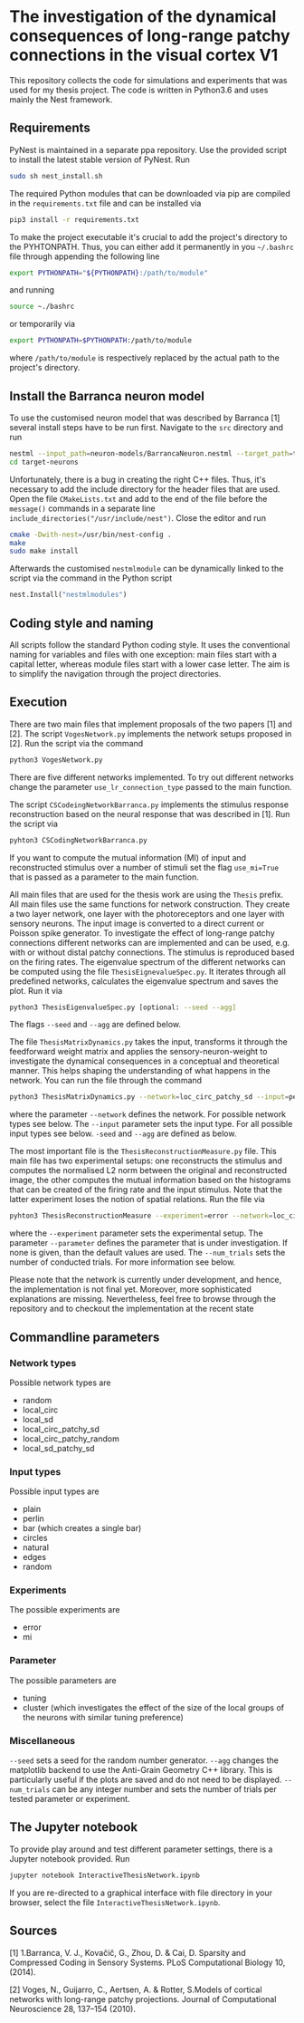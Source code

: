 # The investigation of the dynamical consequences of long-range patchy connections in the visual cortex V1

This repository collects the code for simulations and experiments that was used for
my thesis project. The code is written in Python3.6 and uses mainly the Nest framework.

## Requirements
PyNest is maintained in a separate ppa repository. Use the provided script to install the
latest stable version of PyNest. Run

```bash
sudo sh nest_install.sh
```

The required Python modules that can be downloaded via pip are compiled in the
`requirements.txt` file and can be installed via

```bash
pip3 install -r requirements.txt
```

To make the project executable it's crucial to add the project's directory to the PYHTONPATH. Thus,
you can either add it permanently in you `~/.bashrc` file through appending the following line

```bash
export PYTHONPATH="${PYTHONPATH}:/path/to/module"
```
and running

```bash
source ~./bashrc
```

or temporarily via

```bash
export PYTHONPATH=$PYTHONPATH:/path/to/module
```

where `/path/to/module` is respectively replaced by the actual path to the project's directory. 


## Install the Barranca neuron model
To use the customised neuron model that was described by Barranca [1] several install steps have to be run first.
Navigate to the `src` directory and run 

```bash
nestml --input_path=neuron-models/BarrancaNeuron.nestml --target_path=target-neurons
cd target-neurons
```

Unfortunately, there is a bug in creating the right C++ files. Thus, it's necessary to add the include directory 
for the header files that are used. Open the file `CMakeLists.txt` and add to the end of the file before the 
`message()` commands in a separate line `include_directories("/usr/include/nest")`. Close the editor and run 

```bash
cmake -Dwith-nest=/usr/bin/nest-config .
make
sudo make install
```

Afterwards the customised `nestmlmodule` can be dynamically linked to the script via the command in the Python script

```python
nest.Install("nestmlmodules")
``` 

## Coding style and naming
All scripts follow the standard Python coding style. It uses the conventional naming for variables 
and files with one exception: main files start with a capital letter, whereas module files start
with a lower case letter. The aim is to simplify the navigation through the project directories.

## Execution
There are two main files that implement proposals of the two papers [1] and [2]. The script 
`VogesNetwork.py` implements the network setups proposed in [2]. Run the script via the command
```bash
python3 VogesNetwork.py
```
There are five different networks implemented. To try out different networks change the parameter
`use_lr_connection_type` passed to the main function.

The script `CSCodeingNetworkBarranca.py` implements the stimulus response reconstruction based on 
the neural response that was described in [1]. Run the script via
```bash
pyhton3 CSCodingNetworkBarranca.py
``` 
If you want to compute the mutual information (MI) of input and reconstructed stimulus over a number of
stimuli set the flag `use_mi=True` that is passed as a parameter to the main function.

All main files that are used for the thesis work are using the `Thesis` prefix.
All main files use the same functions for network construction. They create a two layer network,
one layer with the photoreceptors and one layer with sensory neurons. The input image is 
converted to a direct current or Poisson spike generator. To investigate 
the effect of long-range patchy connections different networks can are implemented and can be
used, e.g. with or without distal patchy connections. The stimulus is reproduced based on the
firing rates. The eigenvalue spectrum of the different networks can be computed using the
file `ThesisEignevalueSpec.py`. It iterates through all predefined networks, calculates the 
eigenvalue spectrum and saves the plot. Run it via

```bash
python3 ThesisEigenvalueSpec.py [optional: --seed --agg]
``` 
The flags `--seed` and `--agg` are defined below.

The file `ThesisMatrixDynamics.py` takes the input, transforms it through the feedforward weight matrix and
applies the sensory-neuron-weight to investigate the dynamical consequences in a conceptual and theoretical manner.
This helps shaping the understanding of what happens in the network. You can run the file through the command

```bash
python3 ThesisMatrixDynamics.py --network=loc_circ_patchy_sd --input=perlin [optional: --seed --agg]
``` 

where the parameter `--network` defines the network. For possible network types see below. The `--input` parameter sets
the input type. For all possible input types see below. `-seed` and `--agg` are defined as below.

The most important file is the `ThesisReconstructionMeasure.py` file. This main file has two experimental setups:
one reconstructs the stimulus and computes the normalised L2 norm between the original and reconstructed image, the other
computes the mutual information based on the histograms that can be created of the firing rate and the input stimulus.
Note that the latter experiment loses the notion of spatial relations. Run the file via

```bash
pyhton3 ThesisReconstructionMeasure --experiment=error --network=loc_circ_patchy_sd --input=perlin [optional: --parameter=tuning -- num_trials=5 --seed --agg]
``` 
where the `--experiment` parameter sets the experimental setup. The parameter `--parameter` defines the parameter that is
under investigation. If none is given, than the default values are used. The `--num_trials` sets the number of conducted
trials. For more information see below.

Please note that the network is currently under development, and hence, the implementation is not
final yet. Moreover, more sophisticated explanations are missing. Nevertheless, feel free to 
browse through the repository and to checkout the implementation at the recent state 

## Commandline parameters
### Network types 
Possible network types are
- random
- local_circ
- local_sd
- local_circ_patchy_sd
- local_circ_patchy_random
- local_sd_patchy_sd

### Input types
Possible input types are
- plain
- perlin
- bar (which creates a single bar)
- circles
- natural
- edges
- random

### Experiments
The possible experiments are
- error
- mi

### Parameter
The possible parameters are
- tuning
- cluster (which investigates the effect of the size of the local groups of the neurons with similar tuning preference)

### Miscellaneous
`--seed` sets a seed for the random number generator. `--agg` changes the matplotlib backend to use the 
Anti-Grain Geometry C++ library. This is particularly useful if the plots are saved and do not need to be displayed.
`--num_trials` can be any integer number and sets the number of trials per tested parameter or experiment.

## The Jupyter notebook
To provide play around and test different parameter settings, there is a Jupyter notebook provided.
Run

```bash
jupyter notebook InteractiveThesisNetwork.ipynb
```

If you are re-directed to a graphical interface with file directory in your browser, select the
file `InteractiveThesisNetwork.ipynb`.

## Sources
[1] 1.Barranca, V. J., Kovačič, G., Zhou, D. & Cai, D. Sparsity and Compressed Coding in Sensory Systems. PLoS Computational Biology 10, (2014).

[2] Voges, N., Guijarro, C., Aertsen, A. & Rotter, S.Models of cortical networks with long-range patchy projections. Journal of Computational Neuroscience 28, 137–154 (2010). 